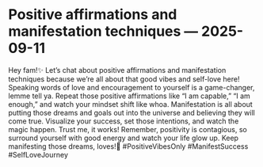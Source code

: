 # Positive affirmations and manifestation techniques — 2025-09-11

Hey fam!✨ Let’s chat about positive affirmations and manifestation techniques because we’re all about that good vibes and self-love here! Speaking words of love and encouragement to yourself is a game-changer, lemme tell ya. Repeat those positive affirmations like “I am capable,” “I am enough,” and watch your mindset shift like whoa. Manifestation is all about putting those dreams and goals out into the universe and believing they will come true. Visualize your success, set those intentions, and watch the magic happen. Trust me, it works! Remember, positivity is contagious, so surround yourself with good energy and watch your life glow up. Keep manifesting those dreams, loves!💫 #PositiveVibesOnly #ManifestSuccess #SelfLoveJourney